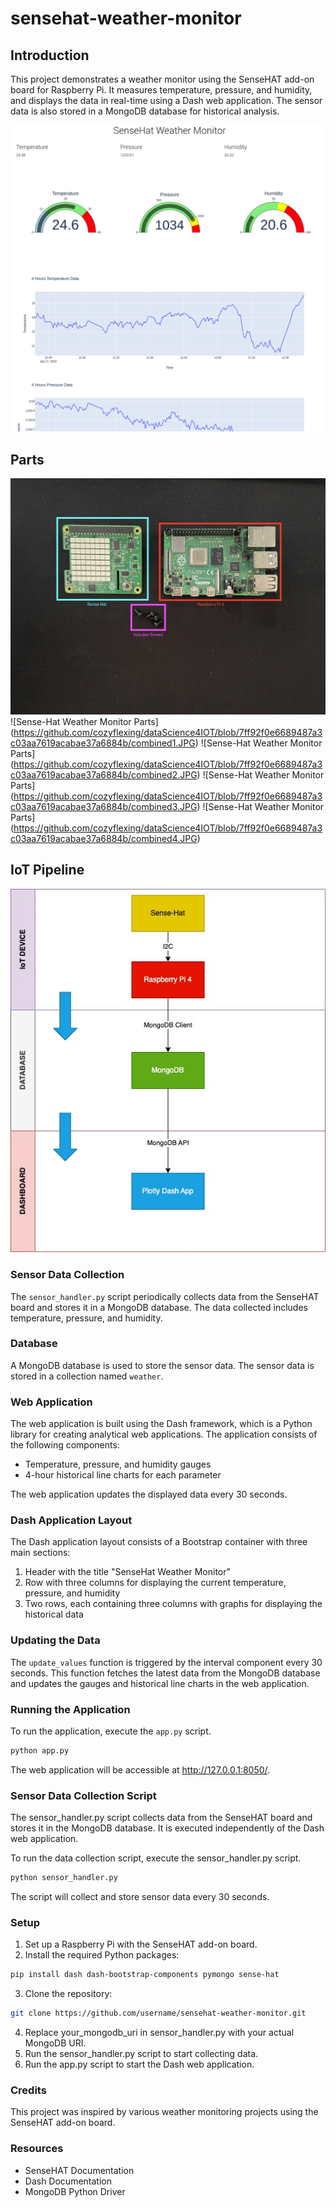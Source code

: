 # sensehat-weather-monitor

## Introduction

This project demonstrates a weather monitor using the SenseHAT add-on board for Raspberry Pi. It measures temperature, pressure, and humidity, and displays the data in real-time using a Dash web application. The sensor data is also stored in a MongoDB database for historical analysis.

![SenseHAT Weather Monitor Dashboard](https://github.com/cozyflexing/dataScience4IOT/blob/33a5886199d38828c2789780666378c04d29d8b9/Dashboard%20Part%201.png)

## Parts

![Sense-Hat Weather Monitor Parts](https://github.com/cozyflexing/dataScience4IOT/blob/9587aad39beb7e2d4f7242eac818a00f9f5c5997/separateParts.JPG)
![Sense-Hat Weather Monitor Parts]
(https://github.com/cozyflexing/dataScience4IOT/blob/7ff92f0e6689487a3c03aa7619acabae37a6884b/combined1.JPG)
![Sense-Hat Weather Monitor Parts]
(https://github.com/cozyflexing/dataScience4IOT/blob/7ff92f0e6689487a3c03aa7619acabae37a6884b/combined2.JPG)
![Sense-Hat Weather Monitor Parts]
(https://github.com/cozyflexing/dataScience4IOT/blob/7ff92f0e6689487a3c03aa7619acabae37a6884b/combined3.JPG)
![Sense-Hat Weather Monitor Parts]
(https://github.com/cozyflexing/dataScience4IOT/blob/7ff92f0e6689487a3c03aa7619acabae37a6884b/combined4.JPG)

## IoT Pipeline

![Data Pipeline](https://github.com/cozyflexing/dataScience4IOT/blob/d819b91ca998dedd4bbcfb8e8a57db1b7d942161/Pipeline.jpeg)

### Sensor Data Collection

The `sensor_handler.py` script periodically collects data from the SenseHAT board and stores it in a MongoDB database. The data collected includes temperature, pressure, and humidity.

### Database

A MongoDB database is used to store the sensor data. The sensor data is stored in a collection named `weather`.

### Web Application

The web application is built using the Dash framework, which is a Python library for creating analytical web applications. The application consists of the following components:

- Temperature, pressure, and humidity gauges
- 4-hour historical line charts for each parameter

The web application updates the displayed data every 30 seconds.

### Dash Application Layout

The Dash application layout consists of a Bootstrap container with three main sections:

1. Header with the title "SenseHat Weather Monitor"
2. Row with three columns for displaying the current temperature, pressure, and humidity
3. Two rows, each containing three columns with graphs for displaying the historical data

### Updating the Data

The `update_values` function is triggered by the interval component every 30 seconds. This function fetches the latest data from the MongoDB database and updates the gauges and historical line charts in the web application.

### Running the Application

To run the application, execute the `app.py` script.

```bash
python app.py
```

The web application will be accessible at http://127.0.0.1:8050/.

### Sensor Data Collection Script

The sensor_handler.py script collects data from the SenseHAT board and stores it in the MongoDB database. It is executed independently of the Dash web application.

To run the data collection script, execute the sensor_handler.py script.

```bash
python sensor_handler.py
```

The script will collect and store sensor data every 30 seconds.

### Setup

1. Set up a Raspberry Pi with the SenseHAT add-on board.
2. Install the required Python packages:

```bash
pip install dash dash-bootstrap-components pymongo sense-hat
```

3. Clone the repository:

```bash
git clone https://github.com/username/sensehat-weather-monitor.git
```

4. Replace your_mongodb_uri in sensor_handler.py with your actual MongoDB URI.
5. Run the sensor_handler.py script to start collecting data.
6. Run the app.py script to start the Dash web application.

### Credits

This project was inspired by various weather monitoring projects using the SenseHAT add-on board.

### Resources

- SenseHAT Documentation
- Dash Documentation
- MongoDB Python Driver
